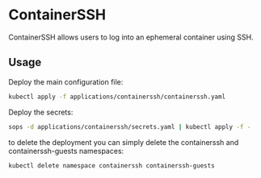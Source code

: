 # ContainerSSH
ContainerSSH allows users to log into an ephemeral container using SSH.

## Usage

Deploy the main configuration file:
```bash
kubectl apply -f applications/containerssh/containerssh.yaml
```

Deploy the secrets:
```bash
sops -d applications/containerssh/secrets.yaml | kubectl apply -f -
```

to delete the deployment you can simply delete the containerssh and containerssh-guests namespaces:
```bash
kubectl delete namespace containerssh containerssh-guests
```